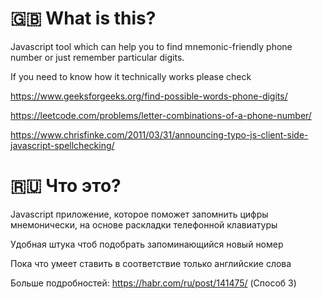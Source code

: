 # 🇬🇧 What is this?

Javascript tool which can help you to find mnemonic-friendly phone number or just remember particular digits.

If you need to know how it technically works please check

https://www.geeksforgeeks.org/find-possible-words-phone-digits/

https://leetcode.com/problems/letter-combinations-of-a-phone-number/

https://www.chrisfinke.com/2011/03/31/announcing-typo-js-client-side-javascript-spellchecking/

# 🇷🇺 Что это?

Javascript приложение, которое поможет запомнить цифры мнемонически, на основе раскладки телефонной клавиатуры

Удобная штука чтоб подобрать запоминающийся новый номер

Пока что умеет ставить в соответствие только английские слова

Больше подробностей: https://habr.com/ru/post/141475/ (Способ 3)
